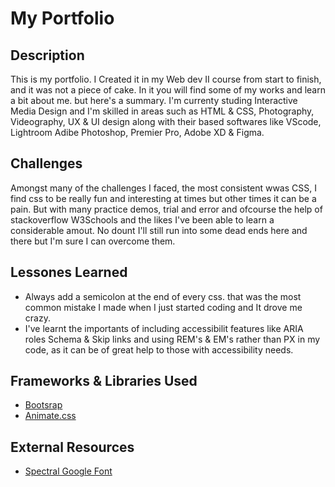 # My Portfolio

## Description
This is my portfolio. I Created it in my Web dev II course from start to finish, and it was not a piece of cake. In it you will find some of my works and learn a bit about me. but here's a summary. I'm currenty studing Interactive Media Design and I'm skilled in areas such as HTML & CSS, Photography, Videography, UX & UI design along with their based softwares like VScode, Lightroom Adibe Photoshop, Premier Pro, Adobe XD & Figma. 

## Challenges
Amongst many of the challenges I faced, the most consistent wwas CSS, I find css to be really fun and interesting at times but other times it can be a pain. But with many practice demos, trial and error and ofcourse the help of stackoverflow W3Schools and the likes I've been able to learn a considerable amout. No dount I'll still run into some dead ends here and there but I'm sure I can overcome them.

## Lessones Learned
- Always add a semicolon at the end of every css. that was the most common mistake I made when I just started coding and It drove me crazy. 
- I've learnt the importants of including accessibilit features like ARIA roles Schema & Skip links and using REM's & EM's rather than PX in my code, as it can be of great help to those with accessibility needs. 

## Frameworks & Libraries Used
- [Bootsrap](https://getbootstrap.com/)
- [Animate.css](https://animate.style/)

## External Resources 
- [Spectral Google Font](https://fonts.google.com/specimen/Spectral)